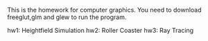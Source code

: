 This is the homework for computer graphics.
You need to download freeglut,glm and glew to run the program.

hw1: Heightfield Simulation
hw2: Roller Coaster
hw3: Ray Tracing
